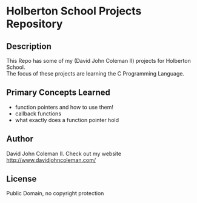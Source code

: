 # Holberton School Projects Repository

## Description

This Repo has some of my (David John Coleman II) projects for Holberton School.  
The focus of these projects are learning the C Programming Language.

## Primary Concepts Learned

* function pointers and how to use them!
* callback functions
* what exactly does a function pointer hold

## Author

David John Coleman II.	Check out my website http://www.davidjohncoleman.com/

## License

Public Domain, no copyright protection